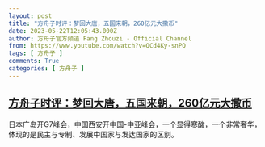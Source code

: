 ```yaml
---
layout: post
title: "方舟子时评：梦回大唐，五国来朝，260亿元大撒币"
date: 2023-05-22T12:05:43.000Z
author: 方舟子官方频道 Fang Zhouzi - Official Channel
from: https://www.youtube.com/watch?v=QCd4Ky-snPQ
tags: [ 方舟子 ]
comments: True
categories: [ 方舟子 ]
---
```

<!--1684757143000-->
[方舟子时评：梦回大唐，五国来朝，260亿元大撒币](https://www.youtube.com/watch?v=QCd4Ky-snPQ)
------

<div>
日本广岛开G7峰会，中国西安开中国-中亚峰会，一个显得寒酸，一个非常奢华，体现的是民主与专制、发展中国家与发达国家的区别。
</div>
